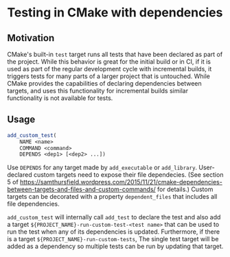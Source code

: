 # Testing in CMake with dependencies

## Motivation

CMake's built-in `test` target runs all tests that have been declared as part of the project.
While this behavior is great for the initial build or in CI, if it is used as part of the
regular development cycle with incremental builds, it triggers tests for many parts of a
larger project that is untouched. While CMake provides the capabilities of declaring
dependencies between targets, and uses this functionality for incremental builds similar
functionality is not available for tests.

## Usage

```cmake
add_custom_test(
    NAME <name>
    COMMAND <command>
    DEPENDS <dep1> [<dep2> ...])
```

Use `DEPENDS` for any target made by `add_executable` or `add_library`. User-declared custom
targets need to expose their file dependecies. (See section
5 of https://samthursfield.wordpress.com/2015/11/21/cmake-dependencies-between-targets-and-files-and-custom-commands/
for details.) Custom targets can be decorated with a property `dependent_files` that includes all
file dependencies.

`add_custom_test` will internally call `add_test` to declare the test and also add a target
`${PROJECT_NAME}-run-custom-test-<test name>` that can be used to run the test when any of its
dependencies is updated. Furthermore, if there is a target `${PROJECT_NAME}-run-custom-tests`,
The single test target will be added as a dependency so multiple tests can be run by updating
that target.

